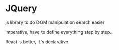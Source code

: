 # JQuery

js library to do DOM manipulation search easier 



imperative, have to define everything step by step...



React is better, it's declarative  

